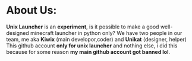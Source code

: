 # About Us:
**Unix Launcher** is an **experiment**, is it possible to make a good well-designed minecraft launcher in python only?
We have two people in our team, me aka **Kiwix** (main developor,coder) and **Unikat** (designer, helper)
This github account **only for unix launcher** and nothing else, i did this because for some reason **my main github account got banned lol**.

